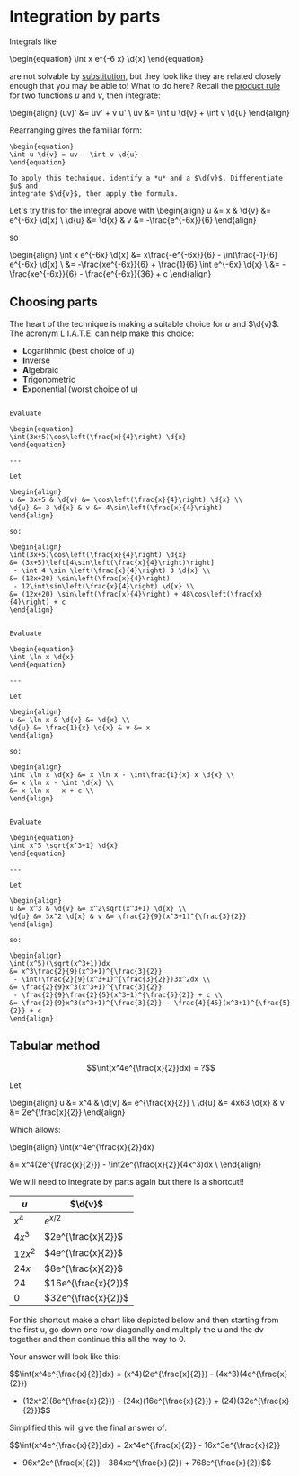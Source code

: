 # Integration by parts

Integrals like

\begin{equation}
\int x e^{-6 x} \d{x}
\end{equation}

are not solvable by [substitution](integration-substitution.md), but they look
like they are related closely enough that you may be able to! What to do here?
Recall the [product rule](derivative-rules.md) for two functions *u* and *v*,
then integrate:

\begin{align}
(uv)' &= uv' + v u' \\
uv &= \int u \d{v} + \int v \d{u}
\end{align}

Rearranging gives the familiar form:

```{topic} Integration by parts
\begin{equation}
\int u \d{v} = uv - \int v \d{u}
\end{equation}

To apply this technique, identify a *u* and a $\d{v}$. Differentiate $u$ and
integrate $\d{v}$, then apply the formula.
```

Let's try this for the integral above with
\begin{align}
u &= x & \d{v} &= e^{-6x} \d{x} \\
\d{u} &= \d{x} & v &= -\frac{e^{-6x}}{6}
\end{align}

so

\begin{align}
\int x e^{-6x} \d{x}
&= x\frac{-e^{-6x}}{6} - \int\frac{-1}{6} e^{-6x} \d{x} \\
&= -\frac{xe^{-6x}}{6} + \frac{1}{6} \int e^{-6x} \d{x} \\
&= -\frac{xe^{-6x}}{6} - \frac{e^{-6x}}{36} + c
\end{align}

## Choosing parts

The heart of the technique is making a suitable choice for *u* and $\d{v}$.
The acronym L.I.A.T.E. can help make this choice:

- **L**ogarithmic  (best choice of u)
- **I**nverse
- **A**lgebraic
- **T**rigonometric
- **E**xponential  (worst choice of u)

```{example} Integration by parts 1

Evaluate

\begin{equation}
\int(3x+5)\cos\left(\frac{x}{4}\right) \d{x}
\end{equation}

---

Let

\begin{align}
u &= 3x+5 & \d{v} &= \cos\left(\frac{x}{4}\right) \d{x} \\
\d{u} &= 3 \d{x} & v &= 4\sin\left(\frac{x}{4}\right)
\end{align}

so:

\begin{align}
\int(3x+5)\cos\left(\frac{x}{4}\right) \d{x}
&= (3x+5)\left[4\sin\left(\frac{x}{4}\right)\right]
 - \int 4 \sin \left(\frac{x}{4}\right) 3 \d{x} \\
&= (12x+20) \sin\left(\frac{x}{4}\right)
 - 12\int\sin\left(\frac{x}{4}\right) \d{x} \\
&= (12x+20) \sin\left(\frac{x}{4}\right) + 48\cos\left(\frac{x}{4}\right) + c
\end{align}
```

```{example} Integration by parts 2

Evaluate

\begin{equation}
\int \ln x \d{x}
\end{equation}

---

Let

\begin{align}
u &= \ln x & \d{v} &= \d{x} \\
\d{u} &= \frac{1}{x} \d{x} & v &= x
\end{align}

so:

\begin{align}
\int \ln x \d{x} &= x \ln x - \int\frac{1}{x} x \d{x} \\
&= x \ln x - \int \d{x} \\
&= x \ln x - x + c \\
\end{align}
```

```{example} Integration by parts 3

Evaluate

\begin{equation}
\int x^5 \sqrt{x^3+1} \d{x}
\end{equation}

---

Let

\begin{align}
u &= x^3 & \d{v} &= x^2\sqrt(x^3+1) \d{x} \\
\d{u} &= 3x^2 \d{x} & v &= \frac{2}{9}(x^3+1)^{\frac{3}{2}}
\end{align}

so:

\begin{align}
\int(x^5)(\sqrt(x^3+1))dx
&= x^3\frac{2}{9}(x^3+1)^{\frac{3}{2}}
 - \int(\frac{2}{9}(x^3+1)^{\frac{3}{2}})3x^2dx \\
&= \frac{2}{9}x^3(x^3+1)^{\frac{3}{2}}
 - \frac{2}{9}\frac{2}{5}(x^3+1)^{\frac{5}{2}} + c \\
&= \frac{2}{9}x^3(x^3+1)^{\frac{3}{2}} - \frac{4}{45}(x^3+1)^{\frac{5}{2}} + c
\end{align}
```

## Tabular method

$$\int(x^4e^{\frac{x}{2}}dx) = ?$$

Let

\begin{align}
u &= x^4 & \d{v} &= e^{\frac{x}{2}} \\
\d{u} &= 4x63 \d{x} & v &= 2e^{\frac{x}{2}}
\end{align}

Which allows:

\begin{align}
\int(x^4e^{\frac{x}{2}}dx)

&= x^4(2e^{\frac{x}{2}}) - \int2e^{\frac{x}{2}}(4x^3)dx \\
\end{align}

We will need to integrate by parts again but there is a shortcut!!

| $u$    | $\d{v}$                |
|-------|-------------------|
| $x^4$   | $e^{x/2}$   |
| $4x^3$  | $2e^{\frac{x}{2}}$  |
| $12x^2$ | $4e^{\frac{x}{2}}$  |
| $24x$   | $8e^{\frac{x}{2}}$  |
| $24$    | $16e^{\frac{x}{2}}$ |
| $0$     | $32e^{\frac{x}{2}}$ |

For this shortcut make a chart like depicted below and then starting from the
first u, go down one row diagonally and multiply the u and the dv together and
then continue this all the way to 0.

Your answer will look like this:

$$\int(x^4e^{\frac{x}{2}}dx)
= (x^4)(2e^{\frac{x}{2}}) - (4x^3)(4e^{\frac{x}{2}})
+ (12x^2)(8e^{\frac{x}{2}}) - (24x)(16e^{\frac{x}{2}}) + (24)(32e^{\frac{x}{2}})$$

Simplified this will give the final answer of:

$$\int(x^4e^{\frac{x}{2}}dx) = 2x^4e^{\frac{x}{2}} - 16x^3e^{\frac{x}{2}}
+ 96x^2e^{\frac{x}{2}} - 384xe^{\frac{x}{2}} + 768e^{\frac{x}{2}}$$
